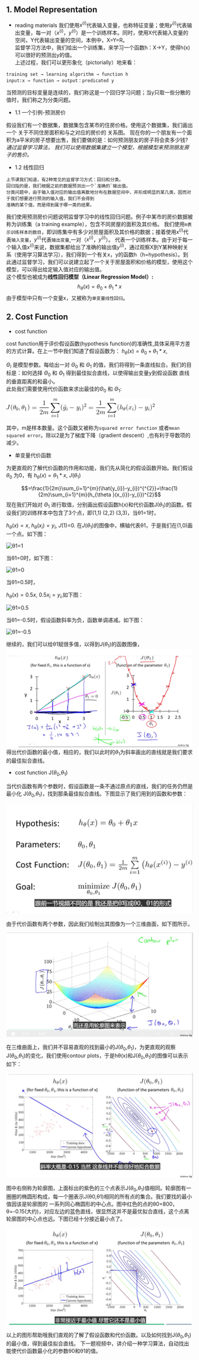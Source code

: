 
## 1. Model Representation
+ reading materials
  我们使用$x^{(i)}$代表输入变量，也称特征变量；使用$y^{(i)}$代表输出变量，每一对（$x^{(i)}$，$y^{(i)}$）是一个训练样本。同时，使用X代表输入变量的空间，Y代表输出变量的空间，本例中，X=Y=R。<br>
  监督学习方法中，我们给出一个训练集，来学习一个函数h：X→Y，使得h(x)可以很好的预测出y的值。<br>
  上述过程，我们可以更形象化（pictorially）地来看：
```
training set → learning algorithm → function h
input:x → function → output：predicated y
```

当预测的目标变量是连续的，我们称这是一个回归学习问题；当y只取一些分散的值时，我们称之为分类问题。


+ 1.1 一个引例-预测房价

假设我们有一个数据集，数据集包含某市的住房价格。使用这个数据集，我们画出一个 关于不同住房面积和与之对应的房价的 关系图。
现在你的一个朋友有一个面积为a平米的房子想要出售，我们要做的是：如何预测朋友的房子将会卖多少钱?<br>
*通过监督学习算法， 我们可以使用数据集建立一个模型，根据模型来预测朋友房子的售价。*

+ 1.2 线性回归

```
上节课我们知道，有2种常见的监督学习方式：回归和分类。
回归指的是，我们根据之前的数据预测出一个`准确的`输出值。
分类问题中，由于输入值对应的输出值离散地分布在数据空间中，并形成明显的某几类，因而对于我们想要进行预测的输入值，我们不会得到
准确的某个值，而是得到属于哪一类的结果。

```
我们使用预测房价问题说明监督学习中的线性回归问题。例子中某市的房价数据被称为训练集（a training example），包含不同房屋的面积及其价格。
我们使用`m表示训练样本的数目`，即训练集中有多少对房屋面积及其价格的数据；接着使用$x^{(i)}$代表`输入变量`，$y^{(i)}$代表`输出变量`,一对（$x^{(i)}$，$y^{(i)}$）。
代表一个训练样本。由于对于每一个输入值$x^{(i)}$来说，数据集都给出了准确的输出值$y^{(i)}$，通过观察X到Y某种映射关系（使用学习算法学习），我们得到一个有关x，y的函数h（h=hypothesis）。到此通过监督学习，我们可以说建立起了一个关于房屋面积和价格的模型，使用这个模型，可以得出给定输入值对应的输出值。<br>
这个模型也被成为**线性回归模型（Linear Regression Model）:**
$$h_{\theta }(x)=\theta _{0}+\theta _{1}*x$$
由于模型中只有一个变量x，又被称为`单变量线性回归`。 

## 2. Cost Function
+ cost function 

cost function用于评价假设函数(hypothesis function)的准确性,具体采用平方差的方式计算。在上一节中我们知道了假设函数为：
$h_{\theta }(x)=\theta _{0}+\theta _{1}*x$,

$Θ_i$ 是模型参数。每给出一对 $Θ_0$ 和 $Θ_1$ 的值，我们将得到一条直线拟合。我们的目标是：如何选择 $Θ_0$ 和 $Θ_1$ 得到最佳拟合直线，以使得输出变量y到假设函数 直线的垂直距离的和最小。<br>
此处我们需要使用代价函数来求出最佳的$Θ_0$ 和 $Θ_1$:

![cost function](https://github.com/Vita112/machine_learning/blob/master/machine_learning%20from%20stanford%20by%20Andrew%20Ng/img/cost_function_chapter02.gif)

其中，m是样本数量。这个函数又被称为`squared error function` 或者`mean squared error`。除以2是为了梯度下降（gradient descent）,也有利于导数项的减少。
+ 单变量代价函数

为更直观的了解代价函数的作用和功能，我们先从简化的假设函数开始。我们假设 $θ_0$ 为0，有
$h_{\theta }(x)=\theta _{1}*x$,
$J(\theta _{1})$

$$=\frac{1}{2m}\sum_{i=1}^{m}(\hat{y_{i}}-y_{i})^{^{2}}=\frac{1}{2m}\sum_{i=1}^{m}(h_{\theta }(x_{i})-y_{i})^{2}$$
现在我们开始对 $Θ_1$ 进行取值，分别画出假设函数h(x)和代价函数J($θ_1$)的函数。假设我们的训练样本中包含了3个点，即(1,1) (2,2) (3,3)，当θ1=1时，

$h_{\theta }(x)=x$, $h_{\theta }(x_{i})=y_{i}$, 
$J(1)$=0.
在$J(θ_1)$的图像中，横轴代表θ1，于是我们在(1,0)画一个点。如下图：

![θ1=1](https://github.com/Vita112/machine_learning/blob/master/machine_learning%20from%20stanford%20by%20Andrew%20Ng/img/%CE%B8%3D1.png)

当θ1=0时，如下图：

![θ1=0](https://github.com/Vita112/machine_learning/blob/master/machine_learning%20from%20stanford%20by%20Andrew%20Ng/img/%CE%B8%3D0.png)

当θ1=0.5时，

$h_{\theta }(x)=0.5x$, $0.5x_{i}=y_{i}$,如下图：

![θ1=0.5](https://github.com/Vita112/machine_learning/blob/master/machine_learning%20from%20stanford%20by%20Andrew%20Ng/img/%CE%B8%3D0.5.png)

当θ1=-0.5时，假设函数斜率为负，函数单调递减。如下图：

![θ1=-0.5](https://github.com/Vita112/machine_learning/blob/master/machine_learning%20from%20stanford%20by%20Andrew%20Ng/img/%CE%B8%3D-0.5.png)

继续的，我们可以给θ1赋很多值，以得到$J(θ_1)$的函数图像，
![J(θ1)的图像](https://github.com/Vita112/machine_learning/blob/master/machine_learning%20from%20stanford%20by%20Andrew%20Ng/img/3%E4%B8%AA%CE%B8%E7%9A%84%E5%8F%96%E5%80%BC%E5%AF%B9%E5%BA%94%E7%9A%84%E6%8B%9F%E5%90%88%E7%9B%B4%E7%BA%BF.png)
得出代价函数的最小值，相应的，我们以此时的$θ_1$为斜率画出的直线就是我们要求的最佳拟合直线。
+ cost function J($θ_0$,$θ_1$)

当代价函数有两个参数时，假设函数是一条不通过原点的直线，我们的任务仍然是最小化 J($θ_0$,$θ_1$)，找到那条最佳拟合直线。下图显示了我们用到的函数和参数：

![functions and parameters](https://github.com/Vita112/machine_learning/blob/master/machine_learning%20from%20stanford%20by%20Andrew%20Ng/img/functions%20and%20parameters.png)

由于代价函数有两个参数，因此我们绘制出其图像为一个三维曲面，如下图所示，

![J(θ0,θ1)](https://github.com/Vita112/machine_learning/blob/master/machine_learning%20from%20stanford%20by%20Andrew%20Ng/img/J(%CE%B80%EF%BC%8C%CE%B81).png)

在三维曲面上，我们并不容易直观的找到最小的J($θ_0$,$θ_1$)，为更直观的观察J($θ_0$,$θ_1$)的变化，我们使用contour plots，于是hθ(x)和J($θ_0$,$θ_1$)的图像可以表示如下：

![J(contour plots)](https://github.com/Vita112/machine_learning/blob/master/machine_learning%20from%20stanford%20by%20Andrew%20Ng/img/contour_plots.png)

图中右侧称为轮廓图，上面标出的紫色的三个点表示J($θ_0$,$θ_1$)值相同。轮廓图有一圈圈的椭圆形构成，每一个圈表示J(θ0,θ1)相同的所有点的集合。我们要找的最小值因该是轮廓图的 一系列同心椭圆形的中心点。图中红色的点的θ0=800，θ=-0.15(大约)，对应左边的蓝色直线，很显然这并不是最优拟合直线，这个点离轮廓图的中心点也远。下图已经十分接近最小点了。

![close to minimizeJ(θ0,θ1)](https://github.com/Vita112/machine_learning/blob/master/machine_learning%20from%20stanford%20by%20Andrew%20Ng/img/close%20to%20minimizeJ(%CE%B80%2C%CE%B81).png)

以上的图形帮助哦我们直观的了解了假设函数和代价函数。以及如何找到J($θ_0$,$θ_1$)的最小值，得到最佳拟合直线。
下一题视频中，讲介绍一种学习算法，自动找出能使代价函数最小化的参数θ0和θ1的值。

